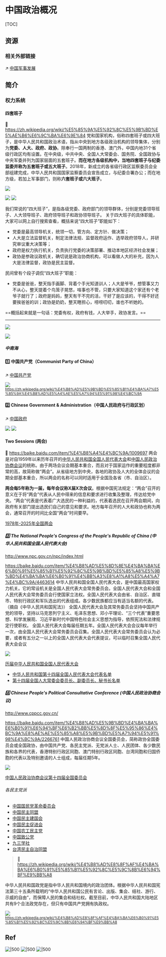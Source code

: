 # 中国政治概况

[TOC]



## 资源
### 相关外部链接
↗ [中国军事发展](../🚀%20中国发展力量概况/中国军事发展/中国军事发展.md)



## 简介
### 权力系统
#### 四套班子
🔗 https://zh.wikipedia.org/wiki/%E5%85%9A%E5%92%8C%E5%9B%BD%E5%AE%B6%E6%9C%BA%E6%9E%84
党和国家机构，俗称四套班子或四大班子，是中华人民共和国政治术语，指从中央到地方各级政治机构的领导集体，分别为**党委、人大、政府、政协**。除奉行一国两制的香港、澳门外，中国内地31个省级行政区均有设置。在中央级，中共中央、全国人大常委会、国务院、全国政协与中央军委并列为国家层面的五套班子。**而在地方各级机构中，当地四套班子与纪委监委并称为五套班子或五大班子**。2018年，新成立的各省级行政区监察委员会全部组建完成，中华人民共和国国家监察委员会宣告成立，与纪委合署办公；而在地方级，若加上军事部门，则称**六套班子或六大班子**。

![](../../../../../../../../Assets/Pics/Screenshot%202025-02-22%20at%2019.47.10.png)

![](../../../../../../../../Assets/Pics/Screenshot%202025-02-22%20at%2020.46.50.png)
![](../../../../../../../../Assets/Pics/Screenshot%202025-02-22%20at%2020.49.31.png)

我们常说的“四大班子”，是指各级党委、政府部门的领导群体，分别是党委领导班子、人大领导班子、政府领导班子和政协领导班子。
关于四大班子的具体职能，大家可以网上自行搜索查看，概括来说“四大班子”职能如下：
- 党委是最高领导机关，统领一切，管方向、定方针、做决策；
- 人大是立法监督机关，制定法律法规、监督政府运作、选举政府领导人，并研究审议重大决策等；
- 政府是权力执行机关，负责执行党委的决策部署、推动本地区经济社会发展；
- 政协是参政议政机关，确切说是政治协商机构，可以看做人大的补充，因为人大是法律监督，政协是民主监督。

民间曾有个段子调侃“四大班子”职能：
- 党委是爸爸，整天指手画脚、背着个手光知道训人；人大是爷爷，想管事又力不从心，整天提着个鸟笼子晃悠，啥事也不管，只要大家知道这个家还有个老爷子就行了；政府是妈妈，整天有干不完的活，干好了是应该的，干得不好还要挨爸爸的训；政协是奶奶，整天瞎担心，唠唠叨叨，谁也不听她的。

==概括起来就是一句话：党委有权，政府有钱，人大举手，政协发言。==

---
![](../../../../../../../../Assets/Pics/Screenshot%202025-02-22%20at%2019.47.27.png)

![](../../../../../../../../Assets/Pics/Screenshot%202025-02-22%20at%2021.51.04.png)
##### 中南海

#### 1️⃣ 中国共产党（Communist Party of China）
↗ [中国共产党](中国共产党/中国共产党.md)

![](../../../../../../../../Assets/Pics/Screenshot%202025-04-30%20at%2015.51.45.png)
<small><a>https://zh.wikipedia.org/wiki/%E4%B8%AD%E5%9B%BD%E5%85%B1%E4%BA%A7%E5%85%9A%E4%B8%AD%E5%A4%AE%E5%A7%94%E5%91%98%E4%BC%9A</a></small>
#### 2️⃣ Chinese Government & Administration（中国人民政府与行政区划）
↗ [中国政府](中国政府/中国政府.md)

![](../../../../../../../../Assets/Pics/Screenshot%202025-02-22%20at%2022.48.19.png)
![](../../../../../../../../Assets/Pics/Screenshot%202025-02-22%20at%2021.51.21.png)


#### Two Sessions (两会)
🔗 https://baike.baidu.com/item/%E4%B8%A4%E4%BC%9A/1009697
两会是对自1959年以来历年召开的[中华人民共和国全国人民代表大会](https://baike.baidu.com/item/%E4%B8%AD%E5%8D%8E%E4%BA%BA%E6%B0%91%E5%85%B1%E5%92%8C%E5%9B%BD%E5%85%A8%E5%9B%BD%E4%BA%BA%E6%B0%91%E4%BB%A3%E8%A1%A8%E5%A4%A7%E4%BC%9A/4463614?fromModule=lemma_inlink)和[中国人民政治协商会议](https://baike.baidu.com/item/%E4%B8%AD%E5%9B%BD%E4%BA%BA%E6%B0%91%E6%94%BF%E6%B2%BB%E5%8D%8F%E5%95%86%E4%BC%9A%E8%AE%AE/458631?fromModule=lemma_inlink)的统称。由于两场会议会期基本重合，而且对于国家运作的重要程度都非常的高，故简称做“两会”。从省级地方到中央，各地的政协及人大的全体会议的会期全部基本重合，所以两会的名称可以同时适用于全国及各省（市、自治区）。 

**两会每5年称为一届，每年会议称X届X次会议**。根据中国宪法规定：“两会”召开的意义在于将“两会”代表从人民中得来的信息和要求进行收集及整理，传达给党中央。“两会”代表是代表着广大选民的一种利益的，代表着选民在召开两会期间，向政府有关部门提出选民们自己的意见和要求。地方每年召开的人大和政协也称为两会，通常召开的时间比全国“两会”时间要早。

[1978年-2025年全国两会](https://baike.baidu.com/starmap/view?nodeId=f9ba484ea6529af19e8afd4e&lemmaTitle=%E4%B8%A4%E4%BC%9A&lemmaId=1009697&starMapFrom=lemma_starMap&fromModule=lemma_starMap)
##### 3️⃣ The National People's Congress of the People's Republic of China (中华人民共和国全国人民代表大会)
http://www.npc.gov.cn/npc/index.html

https://baike.baidu.com/item/%E4%B8%AD%E5%8D%8E%E4%BA%BA%E6%B0%91%E5%85%B1%E5%92%8C%E5%9B%BD%E5%85%A8%E5%9B%BD%E4%BA%BA%E6%B0%91%E4%BB%A3%E8%A1%A8%E5%A4%A7%E4%BC%9A/4463614
中华人民共和国全国人民代表大会，是中国最高国家权力机关。它的常设机关是全国人民代表大会常务委员会。全国人民代表大会和全国人民代表大会常务委员会行使国家立法权。全国人民代表大会由省、自治区、直辖市、特别行政区和军队选出的代表组成。各少数民族都应当有适当名额的代表。（摘自《中华人民共和国宪法》）
全国人民代表大会及其常务委员会坚持中国共产党的领导，坚持以马克思列宁主义、毛泽东思想、邓小平理论、“三个代表”重要思想、科学发展观、习近平新时代中国特色社会主义思想为指导，依照宪法和法律规定行使职权。
全国人民代表大会每届任期五年。全国人民代表大会会议每年举行一次，由全国人民代表大会常务委员会召集。全国人民代表大会常务委员会认为必要，或者有五分之一以上的全国人民代表大会代表提议，可以临时召集全国人民代表大会会议

![](../../../../../../../../Assets/Pics/Screenshot%202025-02-22%20at%2021.50.39.png)

[历届中华人民共和国全国人民代表大会](https://baike.baidu.com/starmap/view?nodeId=ab7fe12610d33dec1002938e&lemmaTitle=%E4%B8%AD%E5%8D%8E%E4%BA%BA%E6%B0%91%E5%85%B1%E5%92%8C%E5%9B%BD%E5%85%A8%E5%9B%BD%E4%BA%BA%E6%B0%91%E4%BB%A3%E8%A1%A8%E5%A4%A7%E4%BC%9A&lemmaId=4463614&starMapFrom=lemma_starMap&fromModule=lemma_starMap)
- [中华人民共和国第十四届全国人民代表大会代表名单](https://baike.baidu.com/starmap/view?nodeId=d44f4524b78f5eabe2205c17&lemmaTitle=%E4%B8%AD%E5%8D%8E%E4%BA%BA%E6%B0%91%E5%85%B1%E5%92%8C%E5%9B%BD%E5%85%A8%E5%9B%BD%E4%BA%BA%E6%B0%91%E4%BB%A3%E8%A1%A8%E5%A4%A7%E4%BC%9A&lemmaId=4463614&starMapFrom=lemma_starMap&fromModule=lemma_starMap)
- [第十四届全国人大常委会委员长、副委员长、秘书长名单](https://baike.baidu.com/starmap/view?nodeId=6d6b44f74810b81e14d81ec4&lemmaTitle=%E4%B8%AD%E5%8D%8E%E4%BA%BA%E6%B0%91%E5%85%B1%E5%92%8C%E5%9B%BD%E5%85%A8%E5%9B%BD%E4%BA%BA%E6%B0%91%E4%BB%A3%E8%A1%A8%E5%A4%A7%E4%BC%9A&lemmaId=4463614&starMapFrom=lemma_starMap&fromModule=lemma_starMap)
##### 4️⃣ Chinese People's Political Consultative Conference (中国人民政治协商会议)
http://www.cppcc.gov.cn/

https://baike.baidu.com/item/%E4%B8%AD%E5%9B%BD%E4%BA%BA%E6%B0%91%E6%94%BF%E6%B2%BB%E5%8D%8F%E5%95%86%E4%BC%9A%E8%AE%AE%E5%85%A8%E5%9B%BD%E5%A7%94%E5%91%98%E4%BC%9A/2266761
中国人民政治协商会议全国委员会，简称政协全国委员会或全国政协，由中国共产党、各民主党派、无党派人士、人民团体、各少数民族和各界的代表，香港特别行政区同胞、澳门特别行政区同胞、台湾同胞和归国侨胞的代表以及特别邀请的人士组成，每届任期5年。

![](../../../../../../../../Assets/Pics/Screenshot%202025-02-22%20at%2021.50.51.png)

[中国人民政治协商会议第十四届全国委员会](https://www.gov.cn/guoqing/2023-03/11/content_5746028.htm)
###### 各民主党派
- [中国国民党革命委员会](http://www.minge.gov.cn/)
- [中国民主同盟](http://www.dem-league.org.cn/)
- [中国民主建国会](http://www.cndca.org.cn/)
- [中国民主促进会](http://www.mj.org.cn/)
- [中国农工民主党](http://www.ngd.org.cn/)
- [中国致公党](http://www.zg.org.cn/)
- [九三学社](http://www.93.gov.cn/)
- [台湾民主自治同盟](http://www.taimeng.org.cn/)

> 🔗 https://zh.wikipedia.org/wiki/%E4%B8%AD%E8%8F%AF%E4%BA%BA%E6%B0%91%E5%85%B1%E5%92%8C%E5%9C%8B%E6%94%BF%E9%BB%A8

中华人民共和国政党是指中华人民共和国境内的政治团体。根据中华人民共和国宪法第三十五条所载明的“中华人民共和国公民有言论、出版、集会、结社、游行、示威的自由”，而保障人民的集会和结社权。截至目前，中华人民共和国大陆地区共有9个合法政党存在，但只有中国共产党拥有执政权。

![](../../../../../../../Assets/Pics/Screenshot%202025-04-30%20at%2016.35.36.png)
<small><a>https://zh.wikipedia.org/wiki/%E4%B8%AD%E8%8F%AF%E4%BA%BA%E6%B0%91%E5%85%B1%E5%92%8C%E5%9C%8B%E6%94%BF%E9%BB%A8</a></small>



## Ref
[一张思维导图全解二十届三中全会公报要点→]: https://mp.weixin.qq.com/s/0y_D1FOziRUuQr-vb044Iw

![|500](../../../../../../../../Assets/Pics/640.webp)
![|500](../../../../../../../../Assets/Pics/640%20(1).webp)
![|500](../../../../../../../../Assets/Pics/640%20(2).webp)


